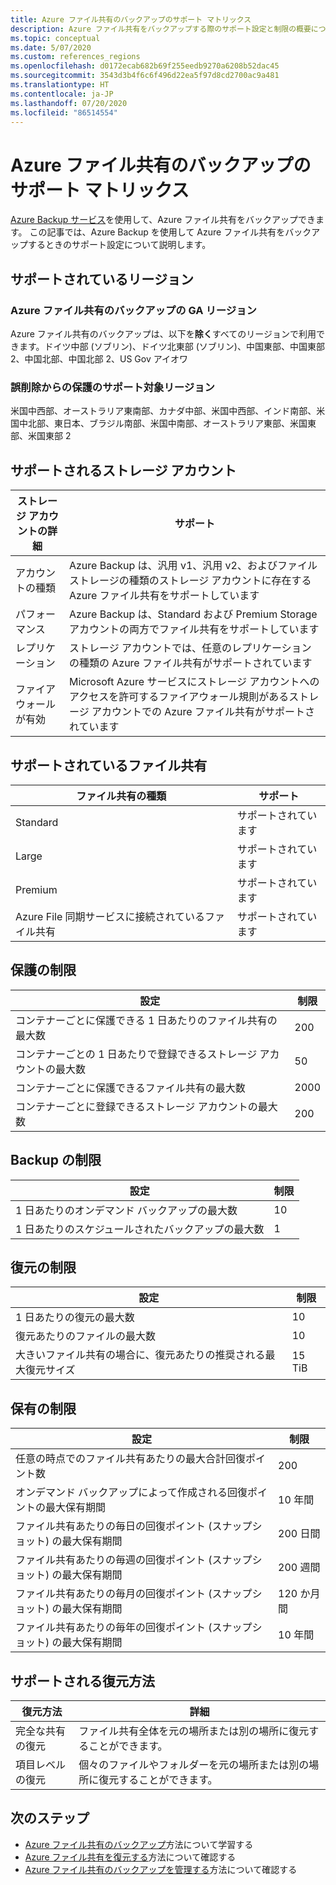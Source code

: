 ```yaml
---
title: Azure ファイル共有のバックアップのサポート マトリックス
description: Azure ファイル共有をバックアップする際のサポート設定と制限の概要について説明します。
ms.topic: conceptual
ms.date: 5/07/2020
ms.custom: references_regions
ms.openlocfilehash: d0172ecab682b69f255eedb9270a6208b52dac45
ms.sourcegitcommit: 3543d3b4f6c6f496d22ea5f97d8cd2700ac9a481
ms.translationtype: HT
ms.contentlocale: ja-JP
ms.lasthandoff: 07/20/2020
ms.locfileid: "86514554"
---
```

# <a name="support-matrix-for-azure-file-share-backup"></a>Azure ファイル共有のバックアップのサポート マトリックス

[Azure Backup サービス](./backup-overview.md)を使用して、Azure ファイル共有をバックアップできます。 この記事では、Azure Backup を使用して Azure ファイル共有をバックアップするときのサポート設定について説明します。

## <a name="supported-regions"></a>サポートされているリージョン

### <a name="ga-regions-for-azure-file-shares-backup"></a>Azure ファイル共有のバックアップの GA リージョン

Azure ファイル共有のバックアップは、以下を**除く**すべてのリージョンで利用できます。ドイツ中部 (ソブリン)、ドイツ北東部 (ソブリン)、中国東部、中国東部 2、中国北部、中国北部 2、US Gov アイオワ

### <a name="supported-regions-for-accidental-delete-protection"></a>誤削除からの保護のサポート対象リージョン

米国中西部、オーストラリア東南部、カナダ中部、米国中西部、インド南部、米国中北部、東日本、ブラジル南部、米国中南部、オーストラリア東部、米国東部、米国東部 2

## <a name="supported-storage-accounts"></a>サポートされるストレージ アカウント

| ストレージ アカウントの詳細 | サポート                                                      |
| ------------------------ | ------------------------------------------------------------ |
| アカウントの種類            | Azure Backup は、汎用 v1、汎用 v2、およびファイル ストレージの種類のストレージ アカウントに存在する Azure ファイル共有をサポートしています |
| パフォーマンス              | Azure Backup は、Standard および Premium Storage アカウントの両方でファイル共有をサポートしています |
| レプリケーション              | ストレージ アカウントでは、任意のレプリケーションの種類の Azure ファイル共有がサポートされています |
| ファイアウォールが有効         | Microsoft Azure サービスにストレージ アカウントへのアクセスを許可するファイアウォール規則があるストレージ アカウントでの Azure ファイル共有がサポートされています|

## <a name="supported-file-shares"></a>サポートされているファイル共有

| ファイル共有の種類                                   | サポート   |
| -------------------------------------------------- | --------- |
| Standard                                           | サポートされています |
| Large                                              | サポートされています |
| Premium                                            | サポートされています |
| Azure File 同期サービスに接続されているファイル共有 | サポートされています |

## <a name="protection-limits"></a>保護の制限

| 設定                                                      | 制限 |
| ------------------------------------------------------------ | ----- |
| コンテナーごとに保護できる 1 日あたりのファイル共有の最大数| 200   |
| コンテナーごとの 1 日あたりで登録できるストレージ アカウントの最大数 | 50    |
| コンテナーごとに保護できるファイル共有の最大数 | 2000   |
| コンテナーごとに登録できるストレージ アカウントの最大数 | 200   |

## <a name="backup-limits"></a>Backup の制限

| 設定                                      | 制限 |
| -------------------------------------------- | ----- |
| 1 日あたりのオンデマンド バックアップの最大数 | 10   |
| 1 日あたりのスケジュールされたバックアップの最大数 | 1     |

## <a name="restore-limits"></a>復元の制限

| 設定                                                      | 制限   |
| ------------------------------------------------------------ | ------- |
| 1 日あたりの復元の最大数                           | 10      |
| 復元あたりのファイルの最大数                         | 10      |
| 大きいファイル共有の場合に、復元あたりの推奨される最大復元サイズ | 15 TiB |

## <a name="retention-limits"></a>保有の制限

| 設定                                                      | 制限    |
| ------------------------------------------------------------ | -------- |
| 任意の時点でのファイル共有あたりの最大合計回復ポイント数 | 200      |
| オンデマンド バックアップによって作成される回復ポイントの最大保有期間 | 10 年間 |
| ファイル共有あたりの毎日の回復ポイント (スナップショット) の最大保有期間| 200 日間 |
| ファイル共有あたりの毎週の回復ポイント (スナップショット) の最大保有期間 | 200 週間 |
| ファイル共有あたりの毎月の回復ポイント (スナップショット) の最大保有期間 | 120 か月間 |
| ファイル共有あたりの毎年の回復ポイント (スナップショット) の最大保有期間 | 10 年間 |

## <a name="supported-restore-methods"></a>サポートされる復元方法

| 復元方法     | 詳細                                                      |
| ------------------ | ------------------------------------------------------------ |
| 完全な共有の復元 | ファイル共有全体を元の場所または別の場所に復元することができます。 |
| 項目レベルの復元 | 個々のファイルやフォルダーを元の場所または別の場所に復元することができます。 |

## <a name="next-steps"></a>次のステップ

* [Azure ファイル共有のバックアップ](backup-afs.md)方法について学習する
* [Azure ファイル共有を復元する](restore-afs.md)方法について確認する
* [Azure ファイル共有のバックアップを管理する](manage-afs-backup.md)方法について確認する
